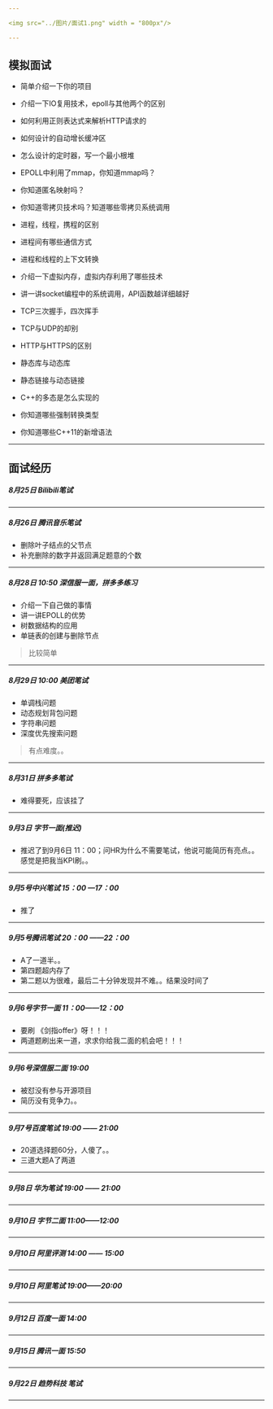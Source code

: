 ```yaml
---

<img src="../图片/面试1.png" width = "800px"/>

---
```


## 模拟面试

+ 简单介绍一下你的项目
+ 介绍一下IO复用技术，epoll与其他两个的区别
+ 如何利用正则表达式来解析HTTP请求的
+ 如何设计的自动增长缓冲区
+ 怎么设计的定时器，写一个最小根堆

+ EPOLL中利用了mmap，你知道mmap吗？
+ 你知道匿名映射吗？
+ 你知道零拷贝技术吗？知道哪些零拷贝系统调用
+ 进程，线程，携程的区别
+ 进程间有哪些通信方式
+ 进程和线程的上下文转换
+ 介绍一下虚拟内存，虚拟内存利用了哪些技术
+ 讲一讲socket编程中的系统调用，API函数越详细越好
+ TCP三次握手，四次挥手
+ TCP与UDP的却别
+ HTTP与HTTPS的区别
+ 静态库与动态库
+ 静态链接与动态链接
+ C++的多态是怎么实现的
+ 你知道哪些强制转换类型
+ 你知道哪些C++11的新增语法

---

## 面试经历

##### 8月25日 Bilibili笔试

---

##### 8月26日 腾讯音乐笔试

+ 删除叶子结点的父节点
+ 补充删除的数字并返回满足题意的个数

---

##### 8月28日 10:50 深信服一面，拼多多练习

+ 介绍一下自己做的事情
+ 讲一讲EPOLL的优势
+ 树数据结构的应用
+ 单链表的创建与删除节点

> 比较简单

---

##### 8月29日 10:00 美团笔试

+ 单调栈问题
+ 动态规划背包问题
+ 字符串问题
+ 深度优先搜索问题

> 有点难度。。

---

##### 8月31日 拼多多笔试

+ 难得要死，应该挂了

---

##### 9月3日 字节一面(推迟)

+ 推迟了到9月6日 11：00；问HR为什么不需要笔试，他说可能简历有亮点。。感觉是把我当KPI刷。。

---

##### 9月5号中兴笔试 15：00 —17：00

+ 推了

----

##### 9月5号腾讯笔试 20：00 ——22：00

+ A了一道半。。
+ 第四题超内存了
+ 第二题以为很难，最后二十分钟发现并不难。。结果没时间了

---

##### 9月6号字节一面 11：00——12：00

+ 要刷 《剑指offer》呀！！！
+ 两道题刷出来一道，求求你给我二面的机会吧！！！

---

##### 9月6号深信服二面 19:00 

+ 被怼没有参与开源项目
+ 简历没有竞争力。。

---

##### 9月7号百度笔试 19:00 —— 21:00

+ 20道选择题60分，人傻了。。
+ 三道大题A了两道

---

##### 9月8日 华为笔试 19:00 —— 21:00



---

##### 9月10日 字节二面 11:00——12:00



---

##### 9月10日 阿里评测 14:00 —— 15:00 



---

##### 9月10日 阿里笔试 19:00——20:00



---

##### 9月12日 百度一面  14:00



---

##### 9月15日 腾讯一面 15:50



---

##### 9月22日 趋势科技 笔试



---

